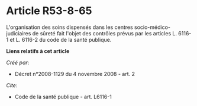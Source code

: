 # Article R53-8-65

L'organisation des soins dispensés dans les centres socio-médico-judiciaires de sûreté fait l'objet des contrôles prévus par
les articles L. 6116-1 et L. 6116-2 du code de la santé publique.

**Liens relatifs à cet article**

_Créé par_:

  - Décret n°2008-1129 du 4 novembre 2008 - art. 2

_Cite_:

  - Code de la santé publique - art. L6116-1
